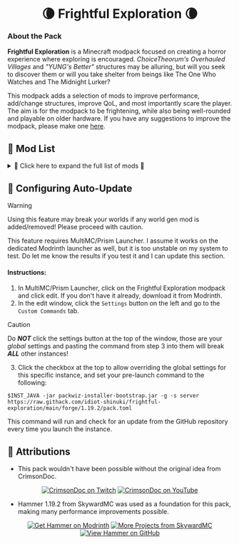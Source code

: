 <h1 align=center>🌘 Frightful Exploration 🌘</h1>

### About the Pack
**Frightful Exploration** is a Minecraft modpack focused on creating a horror experience where exploring is encouraged. *ChoiceTheorum's Overhauled Villages* and *"YUNG's Better"* structures may be alluring, but will you seek to discover them or will you take shelter from beings like The One Who Watches and The Midnight Lurker?

This modpack adds a selection of mods to improve performance, add/change structures, improve QoL, and most importantly scare the player. The aim is for the modpack to be frightening, while also being well-rounded and playable on older hardware. If you have any suggestions to improve the modpack, please make one [here](https://github.com/idiot-shinuki/frightful-exploration/discussions/new?category=ideas).

## 📃 Mod List
<details>
  <summary>🔰 Click here to expand the full list of mods 🔰</summary>

  #### Mods
  | Name | Link |
  | :- | - |
  | Advancement Plaques | <a href="https://modrinth.com/mod/advancement-plaques" target="_blank">![Advancement Plaques on Modrinth](https://img.shields.io/badge/modrinth-%23000000.svg?style=for-the-badge&logo=modrinth&logoColor=%231bd96a&logoSize=auto)</a> |
  | AppleSkin | <a href="https://modrinth.com/mod/appleskin" target="_blank">![AppleSkin on Modrinth](https://img.shields.io/badge/modrinth-%23000000.svg?style=for-the-badge&logo=modrinth&logoColor=%231bd96a&logoSize=auto)</a> |
  | BadOptimizations | <a href="https://modrinth.com/mod/badoptimizations" target="_blank">![BadOptimizations on Modrinth](https://img.shields.io/badge/modrinth-%23000000.svg?style=for-the-badge&logo=modrinth&logoColor=%231bd96a&logoSize=auto)</a> |
  | Canary | <a href="https://modrinth.com/mod/canary" target="_blank">![Canary on Modrinth](https://img.shields.io/badge/modrinth-%23000000.svg?style=for-the-badge&logo=modrinth&logoColor=%231bd96a&logoSize=auto)</a> |
  | ChoiceTheorem's Overhauled Village | <a href="https://modrinth.com/mod/ct-overhaul-village" target="_blank">![ChoiceTheorem's Overhauled Village on Modrinth](https://img.shields.io/badge/modrinth-%23000000.svg?style=for-the-badge&logo=modrinth&logoColor=%231bd96a&logoSize=auto)</a> |
  | Cloth Config API | <a href="https://modrinth.com/mod/cloth-config" target="_blank">![Cloth Config API on Modrinth](https://img.shields.io/badge/modrinth-%23000000.svg?style=for-the-badge&logo=modrinth&logoColor=%231bd96a&logoSize=auto)</a> |
  | Clumps | <a href="https://modrinth.com/mod/clumps" target="_blank">![Clumps on Modrinth](https://img.shields.io/badge/modrinth-%23000000.svg?style=for-the-badge&logo=modrinth&logoColor=%231bd96a&logoSize=auto)</a> |
  | Comforts | <a href="https://modrinth.com/mod/comforts" target="_blank">![Comforts on Modrinth](https://img.shields.io/badge/modrinth-%23000000.svg?style=for-the-badge&logo=modrinth&logoColor=%231bd96a&logoSize=auto)</a> |
  | Configured Defaults | <a href="https://modrinth.com/mod/configured-defaults" target="_blank">![Configured Defaults on Modrinth](https://img.shields.io/badge/modrinth-%23000000.svg?style=for-the-badge&logo=modrinth&logoColor=%231bd96a&logoSize=auto)</a> |
  | CreativeCore | <a href="https://modrinth.com/mod/creativecore" target="_blank">![CreativeCore on Modrinth](https://img.shields.io/badge/modrinth-%23000000.svg?style=for-the-badge&logo=modrinth&logoColor=%231bd96a&logoSize=auto)</a> |
  | Cull Less Leaves Reforged | <a href="https://modrinth.com/mod/cull-less-leaves-reforged" target="_blank">![Cull Less Leaves Reforged on Modrinth](https://img.shields.io/badge/modrinth-%23000000.svg?style=for-the-badge&logo=modrinth&logoColor=%231bd96a&logoSize=auto)</a> |
  | Distant Friends | <a href="https://modrinth.com/mod/distant-friends" target="_blank">![Distant Friends on Modrinth](https://img.shields.io/badge/modrinth-%23000000.svg?style=for-the-badge&logo=modrinth&logoColor=%231bd96a&logoSize=auto)</a> |
  | Dynamic Crosshair | <a href="https://modrinth.com/mod/dynamiccrosshair" target="_blank">![Dynamic Crosshair on Modrinth](https://img.shields.io/badge/modrinth-%23000000.svg?style=for-the-badge&logo=modrinth&logoColor=%231bd96a&logoSize=auto)</a> |
  | Embeddium | <a href="https://modrinth.com/mod/embeddium" target="_blank">![Embeddium on Modrinth](https://img.shields.io/badge/modrinth-%23000000.svg?style=for-the-badge&logo=modrinth&logoColor=%231bd96a&logoSize=auto)</a> |
  | Embeddium++ | <a href="https://modrinth.com/mod/embeddiumplus" target="_blank">![Embeddium++ on Modrinth](https://img.shields.io/badge/modrinth-%23000000.svg?style=for-the-badge&logo=modrinth&logoColor=%231bd96a&logoSize=auto)</a> |
  | Enderman Overhaul | <a href="https://modrinth.com/mod/enderman-overhaul" target="_blank">![Enderman Overhaul on Modrinth](https://img.shields.io/badge/modrinth-%23000000.svg?style=for-the-badge&logo=modrinth&logoColor=%231bd96a&logoSize=auto)</a> |
  | EnhancedVisuals | <a href="https://modrinth.com/mod/enhancedvisuals" target="_blank">![EnhancedVisuals on Modrinth](https://img.shields.io/badge/modrinth-%23000000.svg?style=for-the-badge&logo=modrinth&logoColor=%231bd96a&logoSize=auto)</a> |
  | Entity Culling | <a href="https://modrinth.com/mod/entityculling" target="_blank">![Entity Culling on Modrinth](https://img.shields.io/badge/modrinth-%23000000.svg?style=for-the-badge&logo=modrinth&logoColor=%231bd96a&logoSize=auto)</a> |
  | FallingTree | <a href="https://modrinth.com/mod/fallingtree" target="_blank">![FallingTree on Modrinth](https://img.shields.io/badge/modrinth-%23000000.svg?style=for-the-badge&logo=modrinth&logoColor=%231bd96a&logoSize=auto)</a> |
  | FerriteCore | <a href="https://modrinth.com/mod/ferrite-core" target="_blank">![FerriteCore on Modrinth](https://img.shields.io/badge/modrinth-%23000000.svg?style=for-the-badge&logo=modrinth&logoColor=%231bd96a&logoSize=auto)</a> |
  | Geckolib | <a href="https://modrinth.com/mod/geckolib" target="_blank">![Geckolib on Modrinth](https://img.shields.io/badge/modrinth-%23000000.svg?style=for-the-badge&logo=modrinth&logoColor=%231bd96a&logoSize=auto)</a> |
  | I Know What I'm Doing | <a href="" target="_blank">![I Know What I'm Doing on Modrinth](https://img.shields.io/badge/modrinth-%23000000.svg?style=for-the-badge&logo=modrinth&logoColor=%231bd96a&logoSize=auto)</a> |
  | Iceberg | <a href="" target="_blank">![Iceberg on Modrinth](https://img.shields.io/badge/modrinth-%23000000.svg?style=for-the-badge&logo=modrinth&logoColor=%231bd96a&logoSize=auto)</a> |
  | ImmediatelyFast | <a href="" target="_blank">![ImmediatelyFast on Modrinth](https://img.shields.io/badge/modrinth-%23000000.svg?style=for-the-badge&logo=modrinth&logoColor=%231bd96a&logoSize=auto)</a> |
  | Iris/Oculus & GeckoLib Compat | <a href="https://modrinth.com/mod/geckoanimfix" target="_blank">![Iris/Oculus & GeckoLib Compat on Modrinth](https://img.shields.io/badge/modrinth-%23000000.svg?style=for-the-badge&logo=modrinth&logoColor=%231bd96a&logoSize=auto)</a> |
  | Jade Addons (Forge) | <a href="https://modrinth.com/mod/jade-addons-forge" target="_blank">![Jade Addons (Forge) on Modrinth](https://img.shields.io/badge/modrinth-%23000000.svg?style=for-the-badge&logo=modrinth&logoColor=%231bd96a&logoSize=auto)</a> |
  | Jade 🔍 | <a href="https://modrinth.com/mod/jade" target="_blank">![Jade 🔍 on Modrinth](https://img.shields.io/badge/modrinth-%23000000.svg?style=for-the-badge&logo=modrinth&logoColor=%231bd96a&logoSize=auto)</a> |
  | Memory Leak Fix | <a href="https://modrinth.com/mod/memoryleakfix" target="_blank">![Memory Leak Fix on Modrinth](https://img.shields.io/badge/modrinth-%23000000.svg?style=for-the-badge&logo=modrinth&logoColor=%231bd96a&logoSize=auto)</a> |
  | Model Gap Fix | <a href="https://modrinth.com/mod/modelfix" target="_blank">![Model Gap Fix on Modrinth](https://img.shields.io/badge/modrinth-%23000000.svg?style=for-the-badge&logo=modrinth&logoColor=%231bd96a&logoSize=auto)</a> |
  | ModernFix | <a href="https://modrinth.com/mod/modernfix" target="_blank">![ModernFix on Modrinth](https://img.shields.io/badge/modrinth-%23000000.svg?style=for-the-badge&logo=modrinth&logoColor=%231bd96a&logoSize=auto)</a> |
  | Moonlight Lib | <a href="https://modrinth.com/mod/moonlight" target="_blank">![Moonlight Lib on Modrinth](https://img.shields.io/badge/modrinth-%23000000.svg?style=for-the-badge&logo=modrinth&logoColor=%231bd96a&logoSize=auto)</a> |
  | Mouse Tweaks | <a href="https://modrinth.com/mod/mouse-tweaks" target="_blank">![Mouse Tweaks on Modrinth](https://img.shields.io/badge/modrinth-%23000000.svg?style=for-the-badge&logo=modrinth&logoColor=%231bd96a&logoSize=auto)</a> |
  | Oculus | <a href="https://modrinth.com/mod/oculus" target="_blank">![Oculus on Modrinth](https://img.shields.io/badge/modrinth-%23000000.svg?style=for-the-badge&logo=modrinth&logoColor=%231bd96a&logoSize=auto)</a> |
  | Pluto | <a href="https://modrinth.com/mod/pluto" target="_blank">![Pluto on Modrinth](https://img.shields.io/badge/modrinth-%23000000.svg?style=for-the-badge&logo=modrinth&logoColor=%231bd96a&logoSize=auto)</a> |
  | Prism | <a href="https://modrinth.com/mod/prism-lib" target="_blank">![Prism on Modrinth](https://img.shields.io/badge/modrinth-%23000000.svg?style=for-the-badge&logo=modrinth&logoColor=%231bd96a&logoSize=auto)</a> |
  | Puzzles Lib | <a href="https://modrinth.com/mod/puzzles-lib" target="_blank">![Puzzles Lib on Modrinth](https://img.shields.io/badge/modrinth-%23000000.svg?style=for-the-badge&logo=modrinth&logoColor=%231bd96a&logoSize=auto)</a> |
  | Resourceful Config | <a href="https://modrinth.com/mod/resourceful-config" target="_blank">![Resourceful Config on Modrinth](https://img.shields.io/badge/modrinth-%23000000.svg?style=for-the-badge&logo=modrinth&logoColor=%231bd96a&logoSize=auto)</a> |
  | Resourceful Lib | <a href="https://modrinth.com/mod/resourceful-lib" target="_blank">![Resourceful Lib on Modrinth](https://img.shields.io/badge/modrinth-%23000000.svg?style=for-the-badge&logo=modrinth&logoColor=%231bd96a&logoSize=auto)</a> |
  | Sanity: Descent Into Madness | <a href="https://modrinth.com/mod/sanity-descent-into-madness" target="_blank">![Sanity: Descent Into Madness on Modrinth](https://img.shields.io/badge/modrinth-%23000000.svg?style=for-the-badge&logo=modrinth&logoColor=%231bd96a&logoSize=auto)</a> |
  | Saturn | <a href="https://modrinth.com/mod/saturn" target="_blank">![Saturn on Modrinth](https://img.shields.io/badge/modrinth-%23000000.svg?style=for-the-badge&logo=modrinth&logoColor=%231bd96a&logoSize=auto)</a> |
  | Seamless Loading Screen  | <a href="https://modrinth.com/mod/seamless-loading-screen" target="_blank">![Seamless Loading Screen on Modrinth](https://img.shields.io/badge/modrinth-%23000000.svg?style=for-the-badge&logo=modrinth&logoColor=%231bd96a&logoSize=auto)</a> |
  | Smooth Boot (Reloaded) | <a href="https://modrinth.com/mod/smooth-boot-reloaded" target="_blank">![Smooth Boot (Reloaded) on Modrinth](https://img.shields.io/badge/modrinth-%23000000.svg?style=for-the-badge&logo=modrinth&logoColor=%231bd96a&logoSize=auto)</a> |
  | Starlight (Forge) | <a href="https://modrinth.com/mod/starlight-forge" target="_blank">![Starlight (Forge) on Modrinth](https://img.shields.io/badge/modrinth-%23000000.svg?style=for-the-badge&logo=modrinth&logoColor=%231bd96a&logoSize=auto)</a> |
  | Supplementaries | <a href="https://modrinth.com/mod/starlight-forge" target="_blank">![Supplementaries on Modrinth](https://img.shields.io/badge/modrinth-%23000000.svg?style=for-the-badge&logo=modrinth&logoColor=%231bd96a&logoSize=auto)</a> |
  | TexTrue's Embeddium Options | <a href="https://modrinth.com/mod/textrues-embeddium-options" target="_blank">![TexTrue's Embeddium Options on Modrinth](https://img.shields.io/badge/modrinth-%23000000.svg?style=for-the-badge&logo=modrinth&logoColor=%231bd96a&logoSize=auto)</a> |
  | The Knocker | <a href="https://modrinth.com/mod/the-knocker" target="_blank">![The Knocker on Modrinth](https://img.shields.io/badge/modrinth-%23000000.svg?style=for-the-badge&logo=modrinth&logoColor=%231bd96a&logoSize=auto)</a> |
  | The Midnight Lurker | <a href="https://modrinth.com/mod/the-midnight-lurker" target="_blank">![The Midnight Lurker on Modrinth](https://img.shields.io/badge/modrinth-%23000000.svg?style=for-the-badge&logo=modrinth&logoColor=%231bd96a&logoSize=auto)</a> |
  | The One Who Watches | <a href="https://modrinth.com/mod/the-one-who-watches" target="_blank">![The One Who Watches on Modrinth](https://img.shields.io/badge/modrinth-%23000000.svg?style=for-the-badge&logo=modrinth&logoColor=%231bd96a&logoSize=auto)</a> |
  | Towns and Towers | <a href="https://modrinth.com/mod/towns-and-towers" target="_blank">![Towns and Towers on Modrinth](https://img.shields.io/badge/modrinth-%23000000.svg?style=for-the-badge&logo=modrinth&logoColor=%231bd96a&logoSize=auto)</a> |
  | Visual Workbench | <a href="https://modrinth.com/mod/visual-workbench" target="_blank">![Visual Workbench on Modrinth](https://img.shields.io/badge/modrinth-%23000000.svg?style=for-the-badge&logo=modrinth&logoColor=%231bd96a&logoSize=auto)</a> |
  | World Host | <a href="https://modrinth.com/mod/world-host" target="_blank">![World Host on Modrinth](https://img.shields.io/badge/modrinth-%23000000.svg?style=for-the-badge&logo=modrinth&logoColor=%231bd96a&logoSize=auto)</a> |
  | Yeetus Experimentus | <a href="https://modrinth.com/mod/yeetus-experimentus" target="_blank">![Yeetus Experimentus on Modrinth](https://img.shields.io/badge/modrinth-%23000000.svg?style=for-the-badge&logo=modrinth&logoColor=%231bd96a&logoSize=auto)</a> |
  | YUNG's API | <a href="https://modrinth.com/mod/yungs-api" target="_blank">![YUNG's API on Modrinth](https://img.shields.io/badge/modrinth-%23000000.svg?style=for-the-badge&logo=modrinth&logoColor=%231bd96a&logoSize=auto)</a> |
  | YUNG's Better Desert Temples | <a href="https://modrinth.com/mod/yungs-better-desert-temples" target="_blank">![YUNG's Better Desert Temples on Modrinth](https://img.shields.io/badge/modrinth-%23000000.svg?style=for-the-badge&logo=modrinth&logoColor=%231bd96a&logoSize=auto)</a> |
  | YUNG's Better Dungeons | <a href="https://modrinth.com/mod/yungs-better-dungeons" target="_blank">![YUNG's Better Dungeons on Modrinth](https://img.shields.io/badge/modrinth-%23000000.svg?style=for-the-badge&logo=modrinth&logoColor=%231bd96a&logoSize=auto)</a> |
  | YUNG's Better End Island | <a href="https://modrinth.com/mod/yungs-better-end-island" target="_blank">![YUNG's Better End Island on Modrinth](https://img.shields.io/badge/modrinth-%23000000.svg?style=for-the-badge&logo=modrinth&logoColor=%231bd96a&logoSize=auto)</a> |
  | YUNG's Better Jungle Temples | <a href="https://modrinth.com/mod/yungs-better-jungle-temples" target="_blank">![YUNG's Better Jungle Temples on Modrinth](https://img.shields.io/badge/modrinth-%23000000.svg?style=for-the-badge&logo=modrinth&logoColor=%231bd96a&logoSize=auto)</a> |
  | YUNG's Better Mineshafts | <a href="https://modrinth.com/mod/yungs-better-mineshafts" target="_blank">![YUNG's Better Mineshafts on Modrinth](https://img.shields.io/badge/modrinth-%23000000.svg?style=for-the-badge&logo=modrinth&logoColor=%231bd96a&logoSize=auto)</a> |
  | YUNG's Better Nether Fortresses | <a href="https://modrinth.com/mod/yungs-better-nether-fortresses" target="_blank">![YUNG's Better Nether Fortresses on Modrinth](https://img.shields.io/badge/modrinth-%23000000.svg?style=for-the-badge&logo=modrinth&logoColor=%231bd96a&logoSize=auto)</a> |
  | YUNG's Better Ocean Monuments | <a href="https://modrinth.com/mod/yungs-better-ocean-monuments" target="_blank">![YUNG's Better Ocean Monuments on Modrinth](https://img.shields.io/badge/modrinth-%23000000.svg?style=for-the-badge&logo=modrinth&logoColor=%231bd96a&logoSize=auto)</a> |
  | YUNG's Better Strongholds | <a href="https://modrinth.com/mod/yungs-better-strongholds" target="_blank">![YUNG's Better Strongholds on Modrinth](https://img.shields.io/badge/modrinth-%23000000.svg?style=for-the-badge&logo=modrinth&logoColor=%231bd96a&logoSize=auto)</a> |
  | YUNG's Better Witch Huts | <a href="https://modrinth.com/mod/yungs-better-witch-huts" target="_blank">![YUNG's Better Witch Huts on Modrinth](https://img.shields.io/badge/modrinth-%23000000.svg?style=for-the-badge&logo=modrinth&logoColor=%231bd96a&logoSize=auto)</a> |
  | YUNG's Bridges | <a href="https://modrinth.com/mod/yungs-bridges" target="_blank">![YUNG's Bridges on Modrinth](https://img.shields.io/badge/modrinth-%23000000.svg?style=for-the-badge&logo=modrinth&logoColor=%231bd96a&logoSize=auto)</a> |
  | YUNG's Extras | <a href="https://modrinth.com/mod/yungs-extras" target="_blank">![YUNG's Extras on Modrinth](https://img.shields.io/badge/modrinth-%23000000.svg?style=for-the-badge&logo=modrinth&logoColor=%231bd96a&logoSize=auto)</a> |

  #### Resource Packs
  | Name | Link |
  | :- | - |
  | Better Mob Models | <a href="https://modrinth.com/resourcepack/better-mob-models" target="_blank">![Better Mob Models on Modrinth](https://img.shields.io/badge/modrinth-%23000000.svg?style=for-the-badge&logo=modrinth&logoColor=%231bd96a&logoSize=auto)</a> |
  | Cubic Sun & Moon | <a href="https://modrinth.com/resourcepack/cubic-sun-moon" target="_blank">![Cubic Sun & Moon on Modrinth](https://img.shields.io/badge/modrinth-%23000000.svg?style=for-the-badge&logo=modrinth&logoColor=%231bd96a&logoSize=auto)</a> |
  | Enhanced Boss Bars | <a href="https://modrinth.com/resourcepack/enhanced-boss-bars" target="_blank">![Enhanced Boss Bars on Modrinth](https://img.shields.io/badge/modrinth-%23000000.svg?style=for-the-badge&logo=modrinth&logoColor=%231bd96a&logoSize=auto)</a> |

  #### Shader Packs
  | Name | Link |
  | :- | - |
  | Hysteria Shaders | <a href="https://modrinth.com/shader/hysteria-shaders" target="_blank">![Hysteria Shaders on Modrinth](https://img.shields.io/badge/modrinth-%23000000.svg?style=for-the-badge&logo=modrinth&logoColor=%231bd96a&logoSize=auto)</a> |
  | Insanity Shader | <a href="https://modrinth.com/shader/insanity-shader" target="_blank">![Insanity Shader on Modrinth](https://img.shields.io/badge/modrinth-%23000000.svg?style=for-the-badge&logo=modrinth&logoColor=%231bd96a&logoSize=auto)</a> |

  #### Included Files
  | File Name | Links | License |
  | :- | - | :-: |
  | packwiz-installer-bootstrap.jar | <a href="" target="_blank">![Packwiz Wiki Page](https://img.shields.io/badge/wiki-%23000000?style=for-the-badge)</a> <a href="https://github.com/packwiz/packwiz-installer-bootstrap/" target="_blank">![packwiz-installer-bootstrap on GitHub](https://img.shields.io/badge/github-%23000000?style=for-the-badge&logo=github&logoColor=white&logoSize=auto)</a> | <a href="https://raw.githubusercontent.com/packwiz/packwiz-installer-bootstrap/main/LICENSE" target="_blank">MIT</a> |
  
</details>

## 🚧 Configuring Auto-Update
> [!WARNING]
> Using this feature may break your worlds if any world gen mod is added/removed! Please proceed with caution.

This feature requires MultiMC/Prism Launcher. I assume it works on the dedicated Modrinth launcher as well, but it is too unstable on my system to test. Do let me know the results if you test it and I can update this section.
#### Instructions:
1. In MultiMC/Prism Launcher, click on the Frightful Exploration modpack and click edit. If you don't have it already, download it from Modrinth.
2. In the edit window, click the `Settings` button on the left and go to the `Custom Commands` tab.
> [!CAUTION]
> Do ***NOT*** click the settings button at the top of the window, those are your *global* settings and pasting the command from step 3 into them will break ***ALL*** other instances!
3. Click the checkbox at the top to allow overriding the global settings for this specific instance, and set your pre-launch command to the following:
  ```
  $INST_JAVA -jar packwiz-installer-bootstrap.jar -g -s server https://raw.githack.com/idiot-shinuki/frightful-exploration/main/forge/1.19.2/pack.toml
  ```
This command will run and check for an update from the GitHub repository every time you launch the instance.

## 📣 Attributions
- This pack wouldn't have been possible without the original idea from CrimsonDoc.<br/>
<div align="center">

  <a href="https://twitch.tv/crismondoc" target="_blank">![CrimsonDoc on Twitch](https://img.shields.io/badge/@crismondoc-%239146FF.svg?style=for-the-badge&logo=twitch&logoColor=white&logoSize=auto)</a> <a href="https://www.youtube.com/@CrimsonDoc721" target="_blank">![CrimsonDoc on YouTube](https://img.shields.io/badge/@crimsondoc721-%23FF0000.svg?style=for-the-badge&logo=youtube&logoColor=white&logoSize=auto)</a><br/>
</div>

- Hammer 1.19.2 from SkywardMC was used as a foundation for this pack, making many performance improvements possible.</br>
<div align="center">

  <a href="https://modrinth.com/modpack/hammer" target="_blank">![Get Hammer on Modrinth](https://img.shields.io/badge/get_hammer-%23000000.svg?style=for-the-badge&logo=modrinth&logoColor=%231bd96a&logoSize=auto)</a> <a href="https://modrinth.com/organization/skywardmc">![More Projects from SkywardMC](https://img.shields.io/badge/more_from_skywardmc-%23000000.svg?style=for-the-badge&logo=modrinth&logoColor=%231bd96a&logoSize=auto)</a> <a href="https://github.com/skywardmc/hammer" target="_blank">![View Hammer on GitHub](https://img.shields.io/badge/hammer_on_github-%23000000?style=for-the-badge&logo=github&logoColor=white)</a>
</div>
